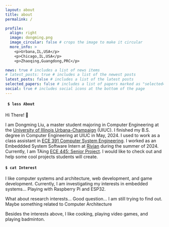 ```yaml
---
layout: about
title: about
permalink: /

profile:
  align: right
  image: dongming.png
  image_circular: false # crops the image to make it circular
  more_info: >
    <p>Urbana,IL,USA</p>
    <p>Chicago,IL,USA</p>
    <p>Zhaoqing,Guangdong,PRC</p>

news: true # includes a list of news items
# latest_posts: true # includes a list of the newest posts
latest_posts: false # includes a list of the latest posts
selected_papers: false # includes a list of papers marked as "selected={true}", no paper yet
social: true # includes social icons at the bottom of the page
---
```


<h4><code> $ less About </code></h4>
Hi There! 🎉

I am Dongming Liu, a master student majoring in Computer Engineering at the [University of Illinois Urbana-Champaign](https://illinois.edu/) (UIUC). I finished my B.S. degree in Computer Engineering at UIUC in May, 2024. I used to work as a class assistant in [ECE 391 Computer System Engineering](https://ece.illinois.edu/academics/courses/ece391). I worked as an Embeddded System Software Intern at [Rivian](https://rivian.com/) during the summer of 2024. Currently, I am TAing [ECE 445: Senior Project](https://courses.grainger.illinois.edu/ece445/). I would like to check out and help some cool projects students will create.

<h4><code>$ cat Interest </code></h4>
I like computer systems and architecture, web development, and game development. Currently, I am investigating my interests in embedded systems... Playing with Raspberry Pi and ESP32.

What about research interests... Good question... I am still trying to find out. Maybe something related to Computer Architecture

Besides the interests above, I like cooking, playing video games, and playing badminton.

<!-- Write your biography here. Tell the world about yourself. Link to your favorite [subreddit](http://reddit.com). You can put a picture in, too. The code is already in, just name your picture `prof_pic.jpg` and put it in the `img/` folder. -->

<!-- # subtitle: <a href='#'>Affiliations</a>. Address. Contacts. Moto. Etc.
Put your address / P.O. box / other info right below your picture. You can also disable any of these elements by editing `profile` property of the YAML header of your `_pages/about.md`. Edit `_bibliography/papers.bib` and Jekyll will render your [publications page](/al-folio/publications/) automatically. -->

<!-- Link to your social media connections, too. This theme is set up to use [Font Awesome icons](https://fontawesome.com/) and [Academicons](https://jpswalsh.github.io/academicons/), like the ones below. Add your Facebook, Twitter, LinkedIn, Google Scholar, or just disable all of them. -->
